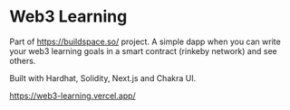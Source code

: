 # Web3 Learning
Part of https://buildspace.so/ project. A simple dapp when you can write your web3 learning goals in a smart contract (rinkeby network) and see others.

Built with Hardhat, Solidity, Next.js and Chakra UI.

https://web3-learning.vercel.app/
